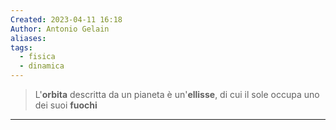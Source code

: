 ```yaml
---
Created: 2023-04-11 16:18
Author: Antonio Gelain
aliases: 
tags:
  - fisica
  - dinamica
---
```


> L'**orbita** descritta da un pianeta è un'**ellisse**, di cui il sole occupa uno dei suoi **fuochi**

---

